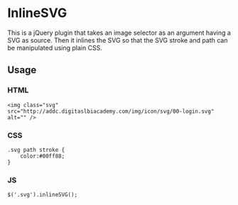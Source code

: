 # InlineSVG
This is a jQuery plugin that takes an image selector as an argument having a SVG as source. Then it inlines the SVG so that the SVG stroke and path can be manipulated using plain CSS.


## Usage ##

### HTML ###
```
<img class="svg" src="http://addc.digitaslbiacademy.com/img/icon/svg/00-login.svg" alt="" />

```


### CSS ###
```
.svg path stroke {
	color:#00ff88;
}
```

### JS ###
```
$('.svg').inlineSVG();

```